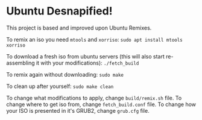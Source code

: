 # Ubuntu Desnapified! 

This project is based and improved upon Ubuntu Remixes.

To remix an iso you need `mtools` and `xorriso`: 
```sudo apt install mtools xorriso```

To download a fresh iso from ubuntu servers (this will also start re-assembling it with your modifications): 
```./fetch_build```

To remix again without downloading:
```sudo make```

To clean up after yourself:
```sudo make clean```

To change what modifications to apply, change `build/remix.sh` file.
To change where to get iso from, change `fetch_build.conf` file.
To change how your ISO is presented in it's GRUB2, change `grub.cfg` file.
